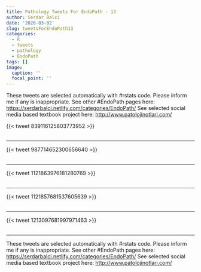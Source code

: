 ```yaml
---
title: Pathology Tweets For EndoPath - 13
author: Serdar Balci
date: '2020-03-02'
slug: tweetsForEndoPath13
categories:
  - R
  - tweets
  - pathology
  - EndoPath
tags: []
image:
  caption: ''
  focal_point: ''
---
```



These tweets are selected automatically with #rstats code. Please inform me if any is inappropriate.
See other #EndoPath pages here: https://serdarbalci.netlify.com/categories/EndoPath/ 
See selected social media based textbook project here: http://www.patolojinotlari.com/

{{< tweet 839116125803773952 >}}
<br>
<br>
<hr>
{{< tweet 987714652300656640 >}}
<br>
<br>
<hr>
{{< tweet 1121863976181280769 >}}
<br>
<br>
<hr>
{{< tweet 1121857681537605639 >}}
<br>
<br>
<hr>
{{< tweet 1213097681997971463 >}}
<br>
<br>
<hr>


These tweets are selected automatically with #rstats code. Please inform me if any is inappropriate.
See other #EndoPath pages here: https://serdarbalci.netlify.com/categories/EndoPath/ 
See selected social media based textbook project here: http://www.patolojinotlari.com/
